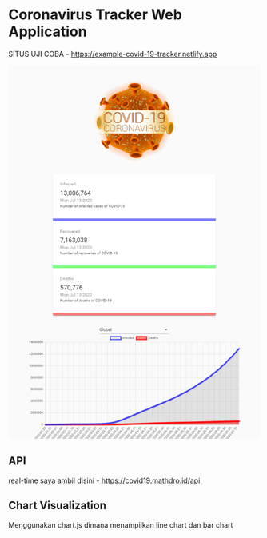 # Coronavirus Tracker Web Application

SITUS UJI COBA - <https://example-covid-19-tracker.netlify.app>

![covid-19 tracker](./src/images/2020-07-13-21-19-00.png)


## API 

real-time saya ambil disini - <https://covid19.mathdro.id/api>

## Chart Visualization

Menggunakan chart.js dimana menampilkan line chart dan bar chart
